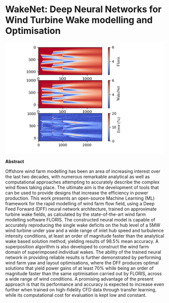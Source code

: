 WakeNet: Deep Neural Networks for Wind Turbine Wake modelling and Optimisation
=================================

![](floris_vs_dnn.png)


**Abstract**

Offshore wind farm modelling has been an area of increasing interest over the last two decades, with numerous remarkable analytical as well as computational approaches attempting to accurately describe the complex wind flows taking place. The ultimate aim is the development of tools that can be used to provide designs that increase the efficiency in power production. This work presents an open-source Machine Learning (ML) framework for the rapid modelling of wind farm flow field, using a Deep Feed Forward (DFF) neural network architecture, trained on approximate turbine wake fields, as calculated by the state-of-the-art wind farm modelling software FLORIS. The constructed neural model is capable of accurately reproducing the single wake deficits on the hub level of a 5MW wind turbine under yaw and a wide range of inlet hub speed and turbulence intensity conditions, at least an order of magnitude faster than the analytical wake based solution method, yielding results of 98.5% mean accuracy. A superposition algorithm is also developed to construct the wind farm domain of superimposed individual wakes. The ability of the trained neural network in providing reliable results is further demonstrated by performing wind farm yaw and layout optimisations, where the DFF produces optimal solutions that yield power gains of at least 70% while being an order of magnitude faster than the same optimisation carried out by FLORIS, across a wide range of wind conditions. A promising advantage of the present approach is that its performance and accuracy is expected to increase even further when trained on high-fidelity CFD data through transfer learning, while its computational cost for evaluation is kept low and constant.




